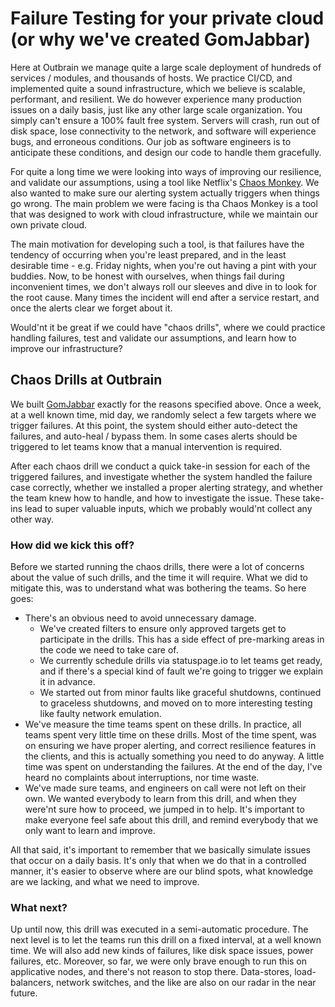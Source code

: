 # Failure Testing for your private cloud (or why we've created GomJabbar)

Here at Outbrain we manage quite a large scale deployment of hundreds of services / modules, 
and thousands of hosts. We practice CI/CD, and implemented quite a sound infrastructure, 
which we believe is scalable, performant, and resilient. 
We do however experience many production issues on a daily basis, just like any other large scale organization.
You simply can't ensure a 100% fault free system. Servers will crash, run out of disk space, 
lose connectivity to the network, and software will experience bugs, and erroneous conditions. 
Our job as software engineers is to anticipate these conditions, and design our code to handle them gracefully.

For quite a long time we were looking into ways of improving our resilience, and validate our assumptions, using a tool like Netflix's [Chaos Monkey](https://github.com/Netflix/chaosmonkey).
We also wanted to make sure our alerting system actually triggers when things go wrong.
The main problem we were facing is tha Chaos Monkey is a tool that was designed to work with cloud infrastructure, 
while we maintain our own private cloud.

The main motivation for developing such a tool, is that failures have the tendency of occurring when you're least prepared, and in the least desirable time - 
e.g. Friday nights, when you're out having a pint with your buddies. Now, to be honest with ourselves, 
when things fail during inconvenient times, we don't always roll our sleeves and dive in to look for the root cause. 
Many times the incident will end after a service restart, and once the alerts clear we forget about it.

Would'nt it be great if we could have "chaos drills", where we could practice handling failures, 
test and validate our assumptions, and learn how to improve our infrastructure?

## Chaos Drills at Outbrain

We built [GomJabbar](https://github.com/outbrain/GomJabbar) exactly for the reasons specified above. 
Once a week, at a well known time, mid day, we randomly select a few targets where we trigger failures.
At this point, the system should either auto-detect the failures, and auto-heal / bypass them.
In some cases alerts should be triggered to let teams know that a manual intervention is required.

After each chaos drill we conduct a quick take-in session for each of the triggered failures, 
and investigate whether the system handled the failure case correctly, whether we installed a proper alerting strategy,
and whether the team knew how to handle, and how to investigate the issue. 
These take-ins lead to super valuable inputs, which we probably would'nt collect any other way.

### How did we kick this off?

Before we started running the chaos drills, there were a lot of concerns about the value of such drills, and the time it will require.
What we did to mitigate this, was to understand what was bothering the teams. So here goes:
* There's an obvious need to avoid unnecessary damage.
  * We've created filters to ensure only approved targets get to participate in the drills. 
  This has a side effect of pre-marking areas in the code we need to take care of.
   * We currently schedule drills via statuspage.io to let teams get ready, and if there's a special kind of fault we're going to trigger
   we explain it in advance.
   * We started out from minor faults like graceful shutdowns, continued to graceless shutdowns, 
   and moved on to more interesting testing like faulty network emulation.
* We've measure the time teams spent on these drills. In practice, all teams spent very little time on these drills.
   Most of the time spent, was on ensuring we have proper alerting, and correct resilience features in the clients, 
   and this is actually something you need to do anyway. A little time was spent on understanding the failures.
   At the end of the day, I've heard no complaints about interruptions, nor time waste.
* We've made sure teams, and engineers on call were not left on their own. We wanted everybody to learn 
from this drill, and when they were'nt sure how to proceed, we jumped in to help. It's important
to make everyone feel safe about this drill, and remind everybody that we only want to learn and improve.

   
All that said, it's important to remember that we basically simulate issues that occur on a daily basis.
It's only that when we do that in a controlled manner, it's easier to observe where are our blind spots, what knowledge are we lacking,
and what we need to improve.
 
### What next?

Up until now, this drill was executed in a semi-automatic procedure. The next level is to let the teams run this drill 
on a fixed interval, at a well known time. We will also add new kinds of failures, like disk space issues, power failures, etc.
Moreover, so far, we were only brave enough to run this on applicative nodes, and there's not reason to stop there. 
Data-stores, load-balancers, network switches, and the like are also on our radar in the near future.